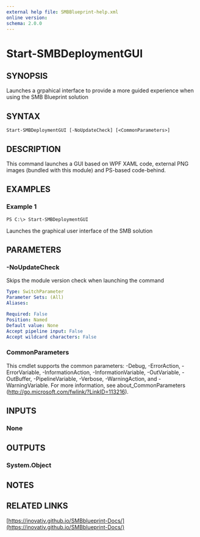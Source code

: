 ```yaml
---
external help file: SMBBlueprint-help.xml
online version: 
schema: 2.0.0
---
```


# Start-SMBDeploymentGUI

## SYNOPSIS
Launches a grpahical interface to provide a more guided experience when using the SMB Blueprint solution

## SYNTAX

```
Start-SMBDeploymentGUI [-NoUpdateCheck] [<CommonParameters>]
```

## DESCRIPTION
This command launches a GUI based on WPF XAML code, external PNG images (bundled with this module) and PS-based code-behind.

## EXAMPLES

### Example 1
```
PS C:\> Start-SMBDeploymentGUI
```

Launches the graphical user interface of the SMB solution

## PARAMETERS

### -NoUpdateCheck
Skips the module version check when launching the command

```yaml
Type: SwitchParameter
Parameter Sets: (All)
Aliases: 

Required: False
Position: Named
Default value: None
Accept pipeline input: False
Accept wildcard characters: False
```

### CommonParameters
This cmdlet supports the common parameters: -Debug, -ErrorAction, -ErrorVariable, -InformationAction, -InformationVariable, -OutVariable, -OutBuffer, -PipelineVariable, -Verbose, -WarningAction, and -WarningVariable. For more information, see about_CommonParameters (http://go.microsoft.com/fwlink/?LinkID=113216).

## INPUTS

### None

## OUTPUTS

### System.Object

## NOTES

## RELATED LINKS

[https://inovativ.github.io/SMBblueprint-Docs/](https://inovativ.github.io/SMBblueprint-Docs/)

